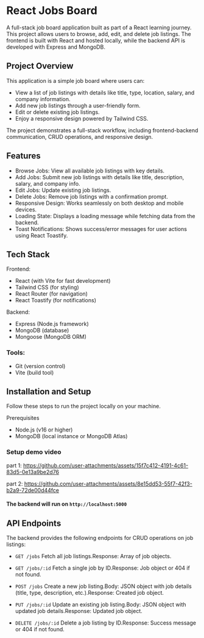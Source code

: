 # React Jobs Board
A full-stack job board application built as part of a React learning journey. This project allows users to browse, add, edit, and delete job listings. The frontend is built with React and hosted locally, while the backend API is developed with Express and MongoDB.

## Project Overview
This application is a simple job board where users can:

* View a list of job listings with details like title, type, location, salary, and company information.
* Add new job listings through a user-friendly form.
* Edit or delete existing job listings.
* Enjoy a responsive design powered by Tailwind CSS.

The project demonstrates a full-stack workflow, including frontend-backend communication, CRUD operations, and responsive design.

## Features

* Browse Jobs: View all available job listings with key details.
* Add Jobs: Submit new job listings with details like title, description, salary, and company info.
* Edit Jobs: Update existing job listings.
* Delete Jobs: Remove job listings with a confirmation prompt.
* Responsive Design: Works seamlessly on both desktop and mobile devices.
* Loading State: Displays a loading message while fetching data from the backend.
* Toast Notifications: Shows success/error messages for user actions using React Toastify.

## Tech Stack

Frontend:
  * React (with Vite for fast development)
  * Tailwind CSS (for styling)
  * React Router (for navigation)
  * React Toastify (for notifications)


Backend:
* Express (Node.js framework)
* MongoDB (database)
* Mongoose (MongoDB ORM)


### Tools:
* Git (version control)
* Vite (build tool)



## Installation and Setup
Follow these steps to run the project locally on your machine.

Prerequisites

- Node.js (v16 or higher)
- MongoDB (local instance or MongoDB Atlas)

### Setup demo video

part 1:
https://github.com/user-attachments/assets/15f7c412-4191-4c61-83d5-0e13a9be2d76

part 2: 
https://github.com/user-attachments/assets/8e15dd53-55f7-42f3-b2a9-72de00d44fce

#### The backend will run on `http://localhost:5000`

## API Endpoints
The backend provides the following endpoints for CRUD operations on job listings:

* `GET /jobs` Fetch all job listings.Response: Array of job objects.

* `GET /jobs/:id` Fetch a single job by ID.Response: Job object or 404 if not found.

* `POST /jobs` Create a new job listing.Body: JSON object with job details (title, type, description, etc.).Response: Created job object.

* `PUT /jobs/:id` Update an existing job listing.Body: JSON object with updated job details.Response: Updated job object.

* `DELETE /jobs/:id` Delete a job listing by ID.Response: Success message or 404 if not found.



